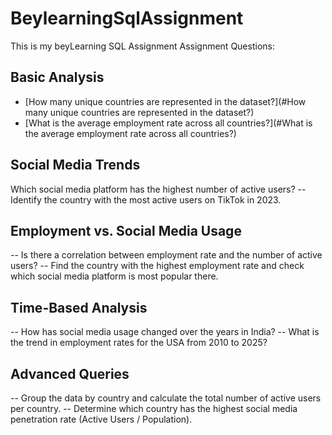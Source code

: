 # BeylearningSqlAssignment
This is my beyLearning SQL Assignment
Assignment Questions:

## Basic Analysis
 - [How many unique countries are represented in the dataset?](#How many unique countries are represented in the dataset?)
 - [What is the average employment rate across all countries?](#What is the average employment rate across all countries?)


## Social Media Trends 
Which social media platform has the highest number of active users? 
-- Identify the country with the most active users on TikTok in 2023. 


## Employment vs. Social Media Usage 
-- Is there a correlation between employment rate and the number of active users? 
-- Find the country with the highest employment rate and check which social media platform is most popular there. 


## Time-Based Analysis
-- How has social media usage changed over the years in India?
-- What is the trend in employment rates for the USA from 2010 to 2025? 


## Advanced Queries
-- Group the data by country and calculate the total number of active users per country. 
-- Determine which country has the highest social media penetration rate (Active Users / Population). 
